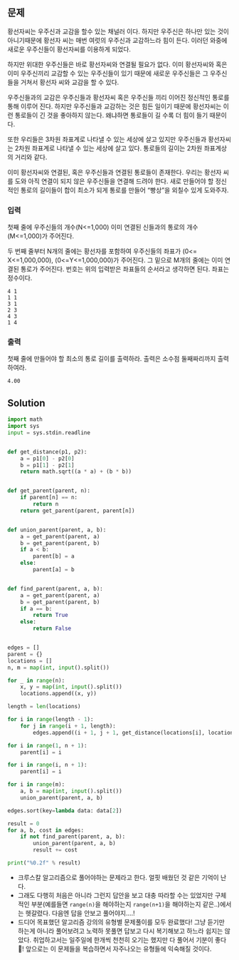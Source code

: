 ## 문제
황선자씨는 우주신과 교감을 할수 있는 채널러 이다. 하지만 우주신은 하나만 있는 것이 아니기때문에 황선자 씨는 매번 여럿의 우주신과 교감하느라 힘이 든다. 이러던 와중에 새로운 우주신들이 황선자씨를 이용하게 되었다.

하지만 위대한 우주신들은 바로 황선자씨와 연결될 필요가 없다. 이미 황선자씨와 혹은 이미 우주신끼리 교감할 수 있는 우주신들이 있기 때문에 새로운 우주신들은 그 우주신들을 거쳐서 황선자 씨와 교감을 할 수 있다.

우주신들과의 교감은 우주신들과 황선자씨 혹은 우주신들 끼리 이어진 정신적인 통로를 통해 이루어 진다. 하지만 우주신들과 교감하는 것은 힘든 일이기 때문에 황선자씨는 이런 통로들이 긴 것을  좋아하지 않는다. 왜냐하면 통로들이 길 수록 더 힘이 들기 때문이다.

또한 우리들은 3차원 좌표계로 나타낼 수 있는 세상에 살고 있지만 우주신들과 황선자씨는 2차원 좌표계로 나타낼 수 있는 세상에 살고 있다. 통로들의 길이는 2차원 좌표계상의 거리와 같다.

이미 황선자씨와 연결된, 혹은 우주신들과 연결된 통로들이 존재한다. 우리는 황선자 씨를 도와 아직 연결이 되지 않은 우주신들을 연결해 드려야 한다. 새로 만들어야 할 정신적인 통로의 길이들이 합이 최소가 되게 통로를 만들어 “빵상”을 외칠수 있게 도와주자.

### 입력
첫째 줄에 우주신들의 개수(N<=1,000) 이미 연결된 신들과의 통로의 개수(M<=1,000)가 주어진다.

두 번째 줄부터 N개의 줄에는 황선자를 포함하여 우주신들의 좌표가 (0<= X<=1,000,000), (0<=Y<=1,000,000)가 주어진다. 그 밑으로 M개의 줄에는 이미 연결된 통로가 주어진다. 번호는 위의 입력받은 좌표들의 순서라고 생각하면 된다. 좌표는 정수이다.
```
4 1
1 1
3 1
2 3
4 3
1 4
``` 

### 출력
첫째 줄에 만들어야 할 최소의 통로 길이를 출력하라. 출력은 소수점 둘째짜리까지 출력하여라.
```
4.00
```

## Solution
```python
import math
import sys
input = sys.stdin.readline


def get_distance(p1, p2):
    a = p1[0] - p2[0]
    b = p1[1] - p2[1]
    return math.sqrt((a * a) + (b * b))


def get_parent(parent, n):
    if parent[n] == n:
        return n
    return get_parent(parent, parent[n])


def union_parent(parent, a, b):
    a = get_parent(parent, a)
    b = get_parent(parent, b)
    if a < b:
        parent[b] = a
    else:
        parent[a] = b


def find_parent(parent, a, b):
    a = get_parent(parent, a)
    b = get_parent(parent, b)
    if a == b:
        return True
    else:
        return False


edges = []
parent = {}
locations = []
n, m = map(int, input().split())

for _ in range(n):
    x, y = map(int, input().split())
    locations.append((x, y))

length = len(locations)

for i in range(length - 1):
    for j in range(i + 1, length):
        edges.append((i + 1, j + 1, get_distance(locations[i], locations[j])))

for i in range(1, n + 1):
    parent[i] = i

for i in range(i, n + 1):
    parent[i] = i

for i in range(m):
    a, b = map(int, input().split())
    union_parent(parent, a, b)

edges.sort(key=lambda data: data[2])

result = 0
for a, b, cost in edges:
    if not find_parent(parent, a, b):
        union_parent(parent, a, b)
        result += cost

print("%0.2f" % result)
```
- 크루스칼 알고리즘으로 풀어야하는 문제라고 한다. 얼핏 배웠던 것 같은 기억이 난다.
- 그래도 다행히 처음은 아니라 그런지 답안을 보고 대충 따라할 수는 있었지만 구체적인 부분(예를들면 `range(n)`을 해야하는지 `range(n+1)`을 해야하는지 같은..)에서는 헷갈렸다. 다음엔 답을 안보고 풀어야지....!
- 드디어 목표했던 알고리즘 강의의 유형별 문제풀이를 모두 완료했다! 그냥 듣기만 하는게 아니라 풀어보려고 노력하 못풀면 답보고 다시 복기해보고 하느라 쉽지는 않았다. 취업하고서는 일주일에 한개씩 천천히 오기는 했지만 다 풀어서 기분이 좋다🙂! 앞으로는 이 문제들을 복습하면서 자주나오는 유형들에 익숙해질 것이다.
